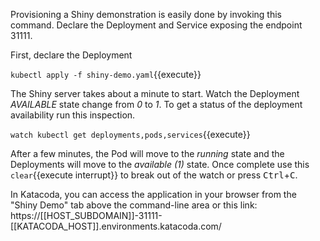 Provisioning a Shiny demonstration is easily done by invoking this command. Declare the Deployment and Service exposing the endpoint 31111.

First, declare the Deployment

`kubectl apply -f shiny-demo.yaml`{{execute}}

The Shiny server takes about a minute to start. Watch the Deployment _AVAILABLE_ state change from _0_ to _1_. To get a status of the deployment availability run this inspection.

`watch kubectl get deployments,pods,services`{{execute}}

After a few minutes, the Pod will move to the _running_ state and the Deployments will move to the _available (1)_ state. Once complete use this ```clear```{{execute interrupt}} to break out of the watch or press <kbd>Ctrl</kbd>+<kbd>C</kbd>.

In Katacoda, you can access the application in your browser from the "Shiny Demo" tab above the command-line area or this link: https://[[HOST_SUBDOMAIN]]-31111-[[KATACODA_HOST]].environments.katacoda.com/
